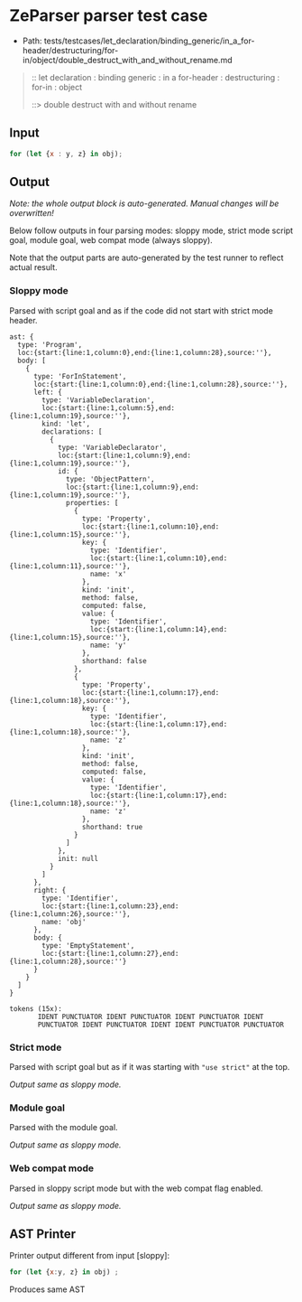 # ZeParser parser test case

- Path: tests/testcases/let_declaration/binding_generic/in_a_for-header/destructuring/for-in/object/double_destruct_with_and_without_rename.md

> :: let declaration : binding generic : in a for-header : destructuring : for-in : object
>
> ::> double destruct with and without rename

## Input

`````js
for (let {x : y, z} in obj);
`````

## Output

_Note: the whole output block is auto-generated. Manual changes will be overwritten!_

Below follow outputs in four parsing modes: sloppy mode, strict mode script goal, module goal, web compat mode (always sloppy).

Note that the output parts are auto-generated by the test runner to reflect actual result.

### Sloppy mode

Parsed with script goal and as if the code did not start with strict mode header.

`````
ast: {
  type: 'Program',
  loc:{start:{line:1,column:0},end:{line:1,column:28},source:''},
  body: [
    {
      type: 'ForInStatement',
      loc:{start:{line:1,column:0},end:{line:1,column:28},source:''},
      left: {
        type: 'VariableDeclaration',
        loc:{start:{line:1,column:5},end:{line:1,column:19},source:''},
        kind: 'let',
        declarations: [
          {
            type: 'VariableDeclarator',
            loc:{start:{line:1,column:9},end:{line:1,column:19},source:''},
            id: {
              type: 'ObjectPattern',
              loc:{start:{line:1,column:9},end:{line:1,column:19},source:''},
              properties: [
                {
                  type: 'Property',
                  loc:{start:{line:1,column:10},end:{line:1,column:15},source:''},
                  key: {
                    type: 'Identifier',
                    loc:{start:{line:1,column:10},end:{line:1,column:11},source:''},
                    name: 'x'
                  },
                  kind: 'init',
                  method: false,
                  computed: false,
                  value: {
                    type: 'Identifier',
                    loc:{start:{line:1,column:14},end:{line:1,column:15},source:''},
                    name: 'y'
                  },
                  shorthand: false
                },
                {
                  type: 'Property',
                  loc:{start:{line:1,column:17},end:{line:1,column:18},source:''},
                  key: {
                    type: 'Identifier',
                    loc:{start:{line:1,column:17},end:{line:1,column:18},source:''},
                    name: 'z'
                  },
                  kind: 'init',
                  method: false,
                  computed: false,
                  value: {
                    type: 'Identifier',
                    loc:{start:{line:1,column:17},end:{line:1,column:18},source:''},
                    name: 'z'
                  },
                  shorthand: true
                }
              ]
            },
            init: null
          }
        ]
      },
      right: {
        type: 'Identifier',
        loc:{start:{line:1,column:23},end:{line:1,column:26},source:''},
        name: 'obj'
      },
      body: {
        type: 'EmptyStatement',
        loc:{start:{line:1,column:27},end:{line:1,column:28},source:''}
      }
    }
  ]
}

tokens (15x):
       IDENT PUNCTUATOR IDENT PUNCTUATOR IDENT PUNCTUATOR IDENT
       PUNCTUATOR IDENT PUNCTUATOR IDENT IDENT PUNCTUATOR PUNCTUATOR
`````

### Strict mode

Parsed with script goal but as if it was starting with `"use strict"` at the top.

_Output same as sloppy mode._

### Module goal

Parsed with the module goal.

_Output same as sloppy mode._

### Web compat mode

Parsed in sloppy script mode but with the web compat flag enabled.

_Output same as sloppy mode._

## AST Printer

Printer output different from input [sloppy]:

````js
for (let {x:y, z} in obj) ;
````

Produces same AST
